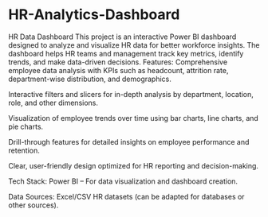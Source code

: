 # HR-Analytics-Dashboard
HR Data Dashboard This project is an interactive Power BI dashboard designed to analyze and visualize HR data for better workforce insights. The dashboard helps HR teams and management track key metrics, identify trends, and make data-driven decisions.
Features:
Comprehensive employee data analysis with KPIs such as headcount, attrition rate, department-wise distribution, and demographics.

Interactive filters and slicers for in-depth analysis by department, location, role, and other dimensions.

Visualization of employee trends over time using bar charts, line charts, and pie charts.

Drill-through features for detailed insights on employee performance and retention.

Clear, user-friendly design optimized for HR reporting and decision-making.

Tech Stack:
Power BI – For data visualization and dashboard creation.

Data Sources: Excel/CSV HR datasets (can be adapted for databases or other sources).
